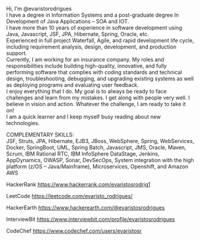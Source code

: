 <!-- - 👋 Hi, I’m @evaristorodrigues
- 👀 I’m interested in ...
- 🌱 I’m currently learning ...
- 💞️ I’m looking to collaborate on ...
- 📫 How to reach me ...
-->
Hi, I'm @evaristorodrigues  
I have a degree in Information Systems and a post-graduate degree In Development of Java Applications – SOA and IOT.   
I have more than 10 years of experience in software development using Java, Javascript, JSF, JPA, Hibernate, Spring, Oracle, etc.  
Experienced in full project Waterfall, Agile, and rapid development life cycle, including requirement analysis, design, development, and production support.  
Currently, I am working for an insurance company. My roles and responsibilities include building high-quality, innovative, and fully performing software that complies with coding standards and technical design, troubleshooting, debugging, and upgrading existing systems as well as deploying programs and evaluating user feedback.  
I enjoy everything that I do. My goal is to always be ready to face challenges and learn from my mistakes. I get along with people very well. I believe in vision and action. Whatever the challenge, I am ready to take it on!   
I am a quick learner and I keep myself busy reading about new technologies.  
  
COMPLEMENTARY SKILLS:  
JSF, Struts, JPA, Hibernate, EJB3, JBoss, WebSphere, Spring, WebServices, Docker, SpringBoot, UML, Spring Batch, Javascript, JMS, Oracle, Maven, Scrum, IBM Rational RTC, IBM InfoSphere DataStage, Jenkins, AppDynamics, OWASP, Sonar, DevSecOps, System integration with the high platform (z/OS – Java/Mainframe), Microservices, Openshift, and Amazon AWS



HackerRank
https://www.hackerrank.com/evaristosrodrig1

LeetCode
https://leetcode.com/evaristo_rodrigues/

HackerEarth
https://www.hackerearth.com/@evaristosrodrigues

InterviewBit
https://www.interviewbit.com/profile/evaristosrodrigues

CodeChef
https://www.codechef.com/users/evaristosr


<!---
evaristorodrigues/evaristorodrigues is a ✨ special ✨ repository because its `README.md` (this file) appears on your GitHub profile.
You can click the Preview link to take a look at your changes.
--->
